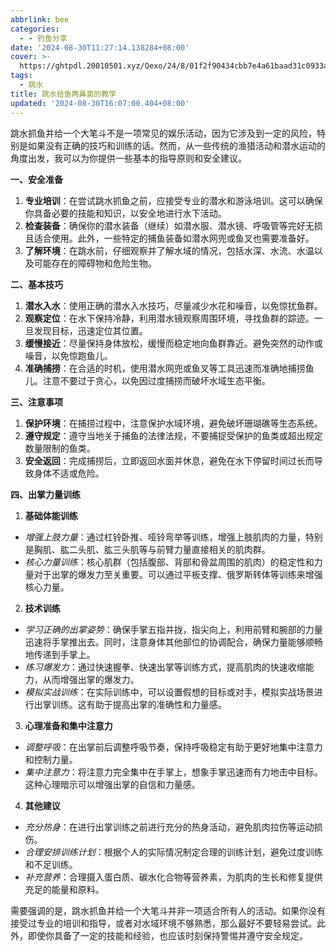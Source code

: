 ```yaml
---
abbrlink: bee
categories:
  - - 钓鱼分享
date: '2024-08-30T11:27:14.138284+08:00'
cover: >-
  https://ghtpdl.20010501.xyz/Qexo/24/8/01f2f90434cbb7e4a61baad31c0933a_a9f943339f9268b2daa2f96182d5fa96.jpg
tags:
  - 跳水
title: 跳水给鱼两鼻窦的教学
updated: '2024-08-30T16:07:00.404+08:00'
---
```

跳水抓鱼并给一个大笔斗不是一项常见的娱乐活动，因为它涉及到一定的风险，特别是如果没有正确的技巧和训练的话。然而，从一些传统的渔猎活动和潜水运动的角度出发，我可以为你提供一些基本的指导原则和安全建议。

**一、安全准备**

1. **专业培训**：在尝试跳水抓鱼之前，应接受专业的潜水和游泳培训。这可以确保你具备必要的技能和知识，以安全地进行水下活动。
2. **检查装备**：确保你的潜水装备（继续）如潜水服、潜水镜、呼吸管等完好无损且适合使用。此外，一些特定的捕鱼装备如潜水网兜或鱼叉也需要准备好。
3. **了解环境**：在跳水前，仔细观察并了解水域的情况，包括水深、水流、水温以及可能存在的障碍物和危险生物。

**二、基本技巧**

1. **潜水入水**：使用正确的潜水入水技巧，尽量减少水花和噪音，以免惊扰鱼群。
2. **观察定位**：在水下保持冷静，利用潜水镜观察周围环境，寻找鱼群的踪迹。一旦发现目标，迅速定位其位置。
3. **缓慢接近**：尽量保持身体放松，缓慢而稳定地向鱼群靠近。避免突然的动作或噪音，以免惊跑鱼儿。
4. **准确捕捞**：在合适的时机，使用潜水网兜或鱼叉等工具迅速而准确地捕捞鱼儿。注意不要过于贪心，以免因过度捕捞而破坏水域生态平衡。

**三、注意事项**

1. **保护环境**：在捕捞过程中，注意保护水域环境，避免破坏珊瑚礁等生态系统。
2. **遵守规定**：遵守当地关于捕鱼的法律法规，不要捕捉受保护的鱼类或超出规定数量限制的鱼类。
3. **安全返回**：完成捕捞后，立即返回水面并休息，避免在水下停留时间过长而导致身体不适或危险。

**四、出掌力量训练**

1. **基础体能训练**

* *增强上肢力量*：通过杠铃卧推、哑铃弯举等训练，增强上肢肌肉的力量，特别是胸肌、肱二头肌、肱三头肌等与前臂力量直接相关的肌肉群。
* *核心力量训练*：核心肌群（包括腹部、背部和骨盆周围的肌肉）的稳定性和力量对于出掌的爆发力至关重要。可以通过平板支撑、俄罗斯转体等训练来增强核心力量。

2. **技术训练**

* *学习正确的出掌姿势*：确保手掌五指并拢，指尖向上，利用前臂和腕部的力量迅速将手掌推出去。同时，注意身体其他部位的协调配合，确保力量能够顺畅地传递到手掌上。
* *练习爆发力*：通过快速握拳、快速出掌等训练方式，提高肌肉的快速收缩能力，从而增强出掌的爆发力。
* *模拟实战训练*：在实际训练中，可以设置假想的目标或对手，模拟实战场景进行出掌训练。这有助于提高出掌的准确性和力量感。

3. **心理准备和集中注意力**

* *调整呼吸*：在出掌前后调整呼吸节奏，保持呼吸稳定有助于更好地集中注意力和控制力量。
* *集中注意力*：将注意力完全集中在手掌上，想象手掌迅速而有力地击中目标。这种心理暗示可以增强出掌的自信和力量感。

4. **其他建议**

* *充分热身*：在进行出掌训练之前进行充分的热身活动，避免肌肉拉伤等运动损伤。
* *合理安排训练计划*：根据个人的实际情况制定合理的训练计划，避免过度训练和不足训练。
* *补充营养*：合理摄入蛋白质、碳水化合物等营养素，为肌肉的生长和修复提供充足的能量和原料。

需要强调的是，跳水抓鱼并给一个大笔斗并非一项适合所有人的活动。如果你没有接受过专业的培训和指导，或者对水域环境不够熟悉，那么最好不要轻易尝试。此外，即使你具备了一定的技能和经验，也应该时刻保持警惕并遵守安全规定。
